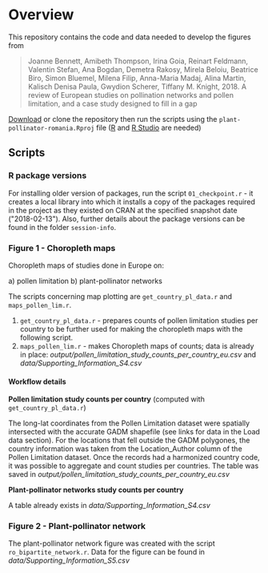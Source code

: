 # Overview

This repository contains the code and data needed to develop the figures from

> Joanne Bennett, Amibeth Thompson, Irina Goia, Reinart Feldmann, Valentin Stefan, Ana Bogdan, Demetra Rakosy, Mirela Beloiu, Beatrice Biro, Simon Bluemel, Milena Filip, Anna-Maria Madaj, Alina Martin, Kalisch Denisa Paula, Gwydion Scherer, Tiffany M. Knight, 2018. A review of European studies on pollination networks and pollen limitation, and a case study designed to fill in a gap

[Download][1] or clone the repository then run the scripts using the `plant-pollinator-romania.Rproj` file ([R][2] and [R Studio][3] are needed)

[1]: https://github.com/idiv-biodiversity/plant-pollinator-romania/archive/master.zip
[2]: https://www.r-project.org/
[3]: https://www.rstudio.com/products/rstudio/download/


## Scripts

### R package versions

For installing older version of packages, run the script `01_checkpoint.r` - it creates a local library into which it installs a copy of the packages required in the project as they existed on CRAN at the specified snapshot date ("2018-02-13"). Also, further details about the package versions can be found in the folder `session-info`.

### Figure 1 - Choropleth maps

Choropleth maps of studies done in Europe on:

a) pollen limitation
b) plant-pollinator networks

The scripts concerning map plotting are `get_country_pl_data.r` and `maps_pollen_lim.r`. 

1. `get_country_pl_data.r` - prepares counts of pollen limitation studies per country to be further used for making the choropleth maps with the following script.
2. `maps_pollen_lim.r` - makes Choropleth maps of counts; data is already in place: *output/pollen_limitation_study_counts_per_country_eu.csv* and *data/Supporting_Information_S4.csv*

#### Workflow details

**Pollen limitation study counts per country** (computed with `get_country_pl_data.r`)

The long-lat coordinates from the Pollen Limitation dataset were spatially intersected with the accurate GADM shapefile (see links for data in the Load data section). For the locations that fell outside the GADM polygones, the country information was taken from the Location_Author column of the Pollen Limitation dataset. Once the records had a harmonized country code, it was possible to aggregate and count studies per countries. The table was saved in *output/pollen_limitation_study_counts_per_country_eu.csv*

**Plant-pollinator networks study counts per country**

A table already exists in *data/Supporting_Information_S4.csv*


### Figure 2 - Plant-pollinator network

The plant-pollinator network figure was created with the script `ro_bipartite_network.r`. Data for the figure can be found in *data/Supporting_Information_S5.csv*
